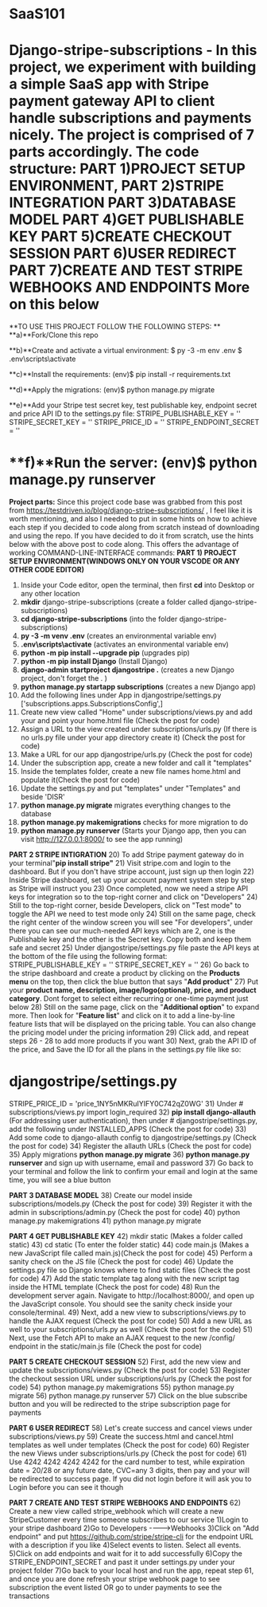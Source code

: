 # SaaS101
Django-stripe-subscriptions - In this project, we experiment with building a simple SaaS app with Stripe payment gateway API to client handle subscriptions and payments nicely.
The project is comprised of 7 parts accordingly. The code structure:
PART 1)PROJECT SETUP ENVIRONMENT, 
PART 2)STRIPE INTEGRATION 
PART 3)DATABASE MODEL 
PART 4)GET PUBLISHABLE KEY 
PART 5)CREATE CHECKOUT SESSION 
PART 6)USER REDIRECT 
PART 7)CREATE AND TEST STRIPE WEBHOOKS AND ENDPOINTS
More on this below
======================================================================================================================================
**TO USE THIS PROJECT FOLLOW THE FOLLOWING STEPS:
**
**a)**Fork/Clone this repo

**b)**Create and activate a virtual environment:
$ py -3 -m env .env
$ .env\scripts\activate

**c)**Install the requirements:
(env)$ pip install -r requirements.txt

**d)**Apply the migrations:
(env)$ python manage.py migrate

**e)**Add your Stripe test secret key, test publishable key, endpoint secret and price API ID to the settings.py file:
STRIPE_PUBLISHABLE_KEY = '<your test publishable key here>'
STRIPE_SECRET_KEY = '<your test secret key here>'
STRIPE_PRICE_ID = '<your price api id here>'
STRIPE_ENDPOINT_SECRET = '<your endpoint secret here>'

**f)**Run the server:
(env)$ python manage.py runserver
=======================================================================================================================================
**Project parts:**
Since this project code base was grabbed from this post from https://testdriven.io/blog/django-stripe-subscriptions/ , I feel like it is worth mentioning, and also I needed to put in some hints on how to achieve each step if you decided to code along from scratch instead of downloading and using the repo.
If you have decided to do it from scratch, use the hints below with the above post to code along. This offers the advantage of working COMMAND-LINE-INTERFACE commands:
**PART 1)
PROJECT SETUP ENVIRONMENT(WINDOWS ONLY ON YOUR VSCODE OR ANY OTHER CODE EDITOR)**
1) Inside your Code editor, open the terminal, then first **cd** into Desktop or any other location
2) **mkdir** django-stripe-subscriptions (create a folder called django-stripe-subscriptions)
3) **cd django-stripe-subscriptions** (into the folder django-stripe-subscriptions)
4) **py -3 -m venv .env** (creates an environmental variable env)
5) **.env\scripts\activate** (activates an environmental variable env)
6) **python -m pip install --upgrade pip** (upgrades pip)
7) **python -m pip install Django** (Install Django)
8) **django-admin startproject djangostripe .** (creates a new Django project, don't forget the . )
9) **python manage.py startapp subscriptions** (creates a new Django app)
10) Add the following lines under App in djangostripe/settings.py ['subscriptions.apps.SubscriptionsConfig',]
11) Create new view called "Home" under subscriptions/views.py and add your and point your home.html file (Check the post for code)
12) Assign a URL to the view created under subscriptions/urls.py (If there is no urls.py file under your app directory create it) (Check the post for code)
13) Make a URL for our app djangostripe/urls.py (Check the post for code)
14) Under the subscription app, create a new folder and call it "templates"
15) Inside the templates folder, create a new file names home.html and populate it(Check the post for code)
16) Update the settings.py and put "templates" under "Templates" and beside 'DISR'
17) **python manage.py migrate** migrates everything changes to the database
18) **python manage.py makemigrations** checks for more migration to do
19) **python manage.py runserver** (Starts your Django app, then you can visit http://127.0.0.1:8000/ to see the app running)

**PART 2
STRIPE INTIGRATION**
20) To add Stripe payment gateway do in your terminal"**pip install stripe"**
21) Visit stripe.com and login to the dashboard. But if you don't have stripe account, just sign up then login
22) Inside Stripe dashboard, set up your account payment system step by step as Stripe will instruct you
23) Once completed, now we need a stripe API keys for integration so to the top-right corner and click on "Developers"
24) Still to the top-right corner, beside Developers, click on "Test mode" to toggle the API we need to test mode only
24) Still on the same page, check the right center of the window screen you will see "For developers", under there you can see our much-needed API keys which are 2, one is the Publishable key and the other is the Secret key. Copy both and keep them safe and secret
25) Under djangostripe/settings.py file paste the API keys at the bottom of the file using the following format:
STRIPE_PUBLISHABLE_KEY = '<enter your stripe publishable key>'
STRIPE_SECRET_KEY = '<enter your stripe secret key>'
26) Go back to the stripe dashboard and create a product by clicking on the **Products menu** on the top, then click the blue button that says "**Add product**"
27) Put your **product name, description, image/logo(optional), price, and product category**. Dont forget to select either recurring or one-time payment just below
28) Still on the same page, click on the "**Additional option**" to expand more. Then look for "**Feature list**" and click on it to add a line-by-line feature lists that will be displayed on the pricing table. You can also change the pricing model under the pricing information
29) Click add, and repeat steps 26 - 28 to add more products if you want
30) Next, grab the API ID of the price, and Save the ID for all the plans in the settings.py file like so:
# djangostripe/settings.py
STRIPE_PRICE_ID = 'price_1NY5nMKRuIYIFY0C742qZ0WG'
31) Under # subscriptions/views.py import login_required
32) **pip install django-allauth** (For addressing user authentication), then under # djangostripe/settings.py, add the following under INSTALLED_APPS (Check the post for code)
33) Add some code to django-allauth config to djangostripe/settings.py (Check the post for code)
34) Register the allauth URLs (Check the post for code)
35) Apply migrations **python manage.py migrate**
36) **python manage.py runserver** and sign up with username, email and password
37) Go back to your terminal and follow the link to confirm your email and login at the same time, you will see a blue button

**PART 3
DATABASE MODEL**
38) Create our model inside subscriptions/models.py (Check the post for code)
39) Register it with the admin in subscriptions/admin.py (Check the post for code)
40) python manage.py makemigrations
41) python manage.py migrate

**PART 4
GET PUBLISHABLE KEY**
42) mkdir static (Makes a folder called static)
43) cd static (To enter the folder static)
44) code main.js (Makes a new JavaScript file called main.js)(Check the post for code)
45) Perform a sanity check on the JS file (Check the post for code)
46) Update the settings.py file so Django knows where to find static files (Check the post for code)
47) Add the static template tag along with the new script tag inside the HTML template (Check the post for code)
48) Run the development server again. Navigate to http://localhost:8000/, and open up the JavaScript console. You should see the sanity check inside your console/terminal.
49) Next, add a new view to subscriptions/views.py to handle the AJAX request (Check the post for code)
50) Add a new URL as well to your subscriptions/urls.py as well (Check the post for the code)
51) Next, use the Fetch API to make an AJAX request to the new /config/ endpoint in the static/main.js file (Check the post for code)

**PART 5
CREATE CHECKOUT SESSION**
52) First, add the new view and update the subscriptions/views.py (Check the post for code)
53) Register the checkout session URL under subscriptions/urls.py (Check the post for code)
54) python manage.py makemigrations
55) python manage.py migrate
56) python manage.py runserver 
57) Click on the blue subscribe button and you will be redirected to the stripe subscription page for payments

**PART 6
USER REDIRECT**
58) Let's create success and cancel views under subscriptions/views.py
59) Create the success.html and cancel.html templates as well under templates (Check the post for code)
60) Register the new Views under subscriptions/urls.py (Check the post for code)
61) Use 4242 4242 4242 4242 for the card number to test, while expiration date = 20/28 or any future date, CVC=any 3 digits, then pay and your will be redirected to success page. If you did not login before it will ask you to Login before you can see it though

**PART 7
CREATE AND TEST STRIPE WEBHOOKS AND ENDPOINTS**
62) Create a new view called stripe_webhook which will create a new StripeCustomer every time someone subscribes to our service
1)Login to your stripe dashboard
2)Go to Developers ---->Webhooks
3)Click on "Add endpoint" and put https://github.com/stripe/stripe-cli for the endpoint URL with a description if you like
4)Select events to listen. Select all events.
5)Click on add endpoints and wait for it to add successfully
6)Copy the STRIPE_ENDPOINT_SECRET and past it under settings.py under your project folder
7)Go back to your local host and run the app, repeat step 61, and once you are done refresh your stripe webhook page to see subscription the event listed OR go to under payments to see the transactions

